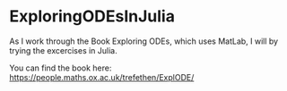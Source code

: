 # ExploringODEsInJulia

As I work through the Book Exploring ODEs, which uses MatLab, I will by trying the excercises in Julia.

You can find the book here:
https://people.maths.ox.ac.uk/trefethen/ExplODE/
